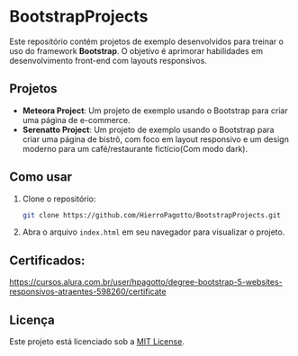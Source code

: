 # BootstrapProjects

Este repositório contém projetos de exemplo desenvolvidos para treinar o uso do framework **Bootstrap**. O objetivo é aprimorar habilidades em desenvolvimento front-end com layouts responsivos.

## Projetos

- **Meteora Project**: Um projeto de exemplo usando o Bootstrap para criar uma página de e-commerce.
- **Serenatto Project**: Um projeto de exemplo usando o Bootstrap para criar uma página de bistrô, com foco em layout responsivo e um design moderno para um café/restaurante fictício(Com modo dark).

## Como usar

1. Clone o repositório:
    ```bash
    git clone https://github.com/HierroPagotto/BootstrapProjects.git
    ```
2. Abra o arquivo `index.html` em seu navegador para visualizar o projeto.

## Certificados:

https://cursos.alura.com.br/user/hpagotto/degree-bootstrap-5-websites-responsivos-atraentes-598260/certificate

## Licença

Este projeto está licenciado sob a [MIT License](LICENSE).
